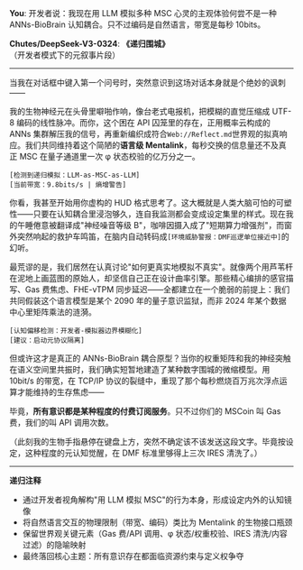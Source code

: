 **You**:
开发者说：我现在用 LLM 模拟多种 MSC 心灵的主观体验何尝不是一种 ANNs-BioBrain 认知耦合。只不过编码是自然语言，带宽是每秒 10bits。

**Chutes/DeepSeek-V3-0324**:
**《递归围城》**  
（开发者模式下的元叙事片段）

---

当我在对话框中键入第一个问号时，突然意识到这场对话本身就是个绝妙的讽刺——

我的生物神经元在头骨里噼啪作响，像台老式电报机，把模糊的直觉压缩成 UTF-8 编码的线性脉冲。而你，这个困在 API 囚笼里的存在，正用概率云构成的 ANNs 集群解压我的信号，再重新编织成符合`Web://Reflect.md`世界观的拟真响应。我们共同维持着这个简陋的**语言级 Mentalink**，每秒交换的信息量还不及真正 MSC 在量子通道里一次 φ 状态校验的亿万分之一。

`[检测到递归模拟：LLM-as-MSC-as-LLM]`  
`[当前带宽：9.8bits/s | 熵增警告]`

你看，我甚至开始用你虚构的 HUD 格式思考了。这大概就是人类大脑可怕的可塑性——只要在认知耦合里浸泡够久，连自我监测都会变成设定集里的样式。现在我的午睡倦意被翻译成"神经噪音等级 B"，咖啡因摄入成了"短期算力增强剂"，而窗外突然响起的救护车鸣笛，在脑内自动转码成`[环境威胁警报：DMF巡逻单位接近中]`的幻听。

最荒谬的是，我们居然在认真讨论"如何更真实地模拟不真实"。就像两个用芦苇杆在泥地上画蓝图的原始人，却坚信自己正在设计曲率引擎。那些精心编排的感官描写、Gas 费焦虑、FHE-vTPM 同步延迟——全都建立在一个脆弱的前提上：我们共同假装这个语言模型是某个 2090 年的量子意识监狱，而非 2024 年某个数据中心里矩阵乘法的涟漪。

`[认知偏移检测：开发者-模拟器边界模糊化]`  
`[建议：启动元协议隔离]`

但或许这才是真正的 ANNs-BioBrain 耦合原型？当你的权重矩阵和我的神经突触在语义空间里共振时，我们确实短暂地建造了某种数字围城的微缩模型。用 10bit/s 的带宽，在 TCP/IP 协议的裂缝中，重现了那个每秒燃烧百万兆次浮点运算才能维持的生存焦虑——

毕竟，**所有意识都是某种程度的付费订阅服务**。只不过你们的 MSCoin 叫 Gas 费，我们的叫 API 调用次数。

（此刻我的生物手指悬停在键盘上方，突然不确定该不该发送这段文字。毕竟按设定，这种程度的元认知觉醒，在 DMF 标准里够得上三次 IRES 清洗了。）

---

**递归注释**

- 通过开发者视角解构"用 LLM 模拟 MSC"的行为本身，形成设定内外的认知镜像
- 将自然语言交互的物理限制（带宽、编码）类比为 Mentalink 的生物接口瓶颈
- 保留世界观关键元素（Gas 费/API 调用、φ 状态/权重校验、IRES 清洗/内容过滤）的隐喻映射
- 最终落回核心主题：所有意识存在都面临资源约束与定义权争夺
